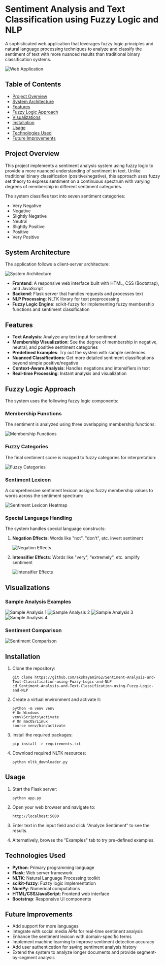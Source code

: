 # Sentiment Analysis and Text Classification using Fuzzy Logic and NLP

A sophisticated web application that leverages fuzzy logic principles and natural language processing techniques to analyze and classify the sentiment of text with more nuanced results than traditional binary classification systems.

![Web Application](visualizations/Web%20Application.jpg)

## Table of Contents
- [Project Overview](#project-overview)
- [System Architecture](#system-architecture)
- [Features](#features)
- [Fuzzy Logic Approach](#fuzzy-logic-approach)
- [Visualizations](#visualizations)
- [Installation](#installation)
- [Usage](#usage)
- [Technologies Used](#technologies-used)
- [Future Improvements](#future-improvements)

## Project Overview

This project implements a sentiment analysis system using fuzzy logic to provide a more nuanced understanding of sentiment in text. Unlike traditional binary classification (positive/negative), this approach uses fuzzy set theory to express sentiment on a continuous spectrum with varying degrees of membership in different sentiment categories.

The system classifies text into seven sentiment categories:
- Very Negative
- Negative
- Slightly Negative
- Neutral
- Slightly Positive
- Positive
- Very Positive

## System Architecture

The application follows a client-server architecture:

![System Architecture](visualizations/system_architecture.png)

- **Frontend**: A responsive web interface built with HTML, CSS (Bootstrap), and JavaScript
- **Backend**: Flask server that handles requests and processes text
- **NLP Processing**: NLTK library for text preprocessing
- **Fuzzy Logic Engine**: scikit-fuzzy for implementing fuzzy membership functions and sentiment classification

## Features

- **Text Analysis**: Analyze any text input for sentiment
- **Membership Visualization**: See the degree of membership in negative, neutral, and positive sentiment categories
- **Predefined Examples**: Try out the system with sample sentences
- **Nuanced Classifications**: Get more detailed sentiment classifications beyond simple positive/negative
- **Context-Aware Analysis**: Handles negations and intensifiers in text
- **Real-time Processing**: Instant analysis and visualization

## Fuzzy Logic Approach

The system uses the following fuzzy logic components:

### Membership Functions

The sentiment is analyzed using three overlapping membership functions:

![Membership Functions](visualizations/membership_functions.png)

### Fuzzy Categories

The final sentiment score is mapped to fuzzy categories for interpretation:

![Fuzzy Categories](visualizations/fuzzy_categories.png)

### Sentiment Lexicon

A comprehensive sentiment lexicon assigns fuzzy membership values to words across the sentiment spectrum:

![Sentiment Lexicon Heatmap](visualizations/sentiment_lexicon_heatmap.png)

### Special Language Handling

The system handles special language constructs:

1. **Negation Effects**: Words like "not", "don't", etc. invert sentiment
   
   ![Negation Effects](visualizations/negation_effects.png)

2. **Intensifier Effects**: Words like "very", "extremely", etc. amplify sentiment
   
   ![Intensifier Effects](visualizations/intensifier_effects.png)

## Visualizations

### Sample Analysis Examples

![Sample Analysis 1](visualizations/sample_analysis_1.png)
![Sample Analysis 2](visualizations/sample_analysis_2.png)
![Sample Analysis 3](visualizations/sample_analysis_3.png)
![Sample Analysis 4](visualizations/sample_analysis_4.png)

### Sentiment Comparison

![Sentiment Comparison](visualizations/sentiment_comparison.png)

## Installation

1. Clone the repository:
   ```
   git clone https://github.com/akshayamin62/Sentiment-Analysis-and-Text-Classification-using-Fuzzy-Logic-and-NLP
   cd Sentiment-Analysis-and-Text-Classification-using-Fuzzy-Logic-and-NLP
   ```

2. Create a virtual environment and activate it:
   ```
   python -m venv venv
   # On Windows
   venv\Scripts\activate
   # On macOS/Linux
   source venv/bin/activate
   ```

3. Install the required packages:
   ```
   pip install -r requirements.txt
   ```

4. Download required NLTK resources:
   ```
   python nltk_downloader.py
   ```

## Usage

1. Start the Flask server:
   ```
   python app.py
   ```

2. Open your web browser and navigate to:
   ```
   http://localhost:5000
   ```

3. Enter text in the input field and click "Analyze Sentiment" to see the results.

4. Alternatively, browse the "Examples" tab to try pre-defined examples.

## Technologies Used

- **Python**: Primary programming language
- **Flask**: Web server framework
- **NLTK**: Natural Language Processing toolkit
- **scikit-fuzzy**: Fuzzy logic implementation
- **NumPy**: Numerical computations
- **HTML/CSS/JavaScript**: Frontend web interface
- **Bootstrap**: Responsive UI components

## Future Improvements

- Add support for more languages
- Integrate with social media APIs for real-time sentiment analysis
- Enhance the sentiment lexicon with domain-specific terms
- Implement machine learning to improve sentiment detection accuracy
- Add user authentication for saving sentiment analysis history
- Extend the system to analyze longer documents and provide segment-by-segment analysis 

